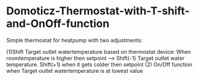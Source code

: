# Domoticz-Thermostat-with-T-shift-and-OnOff-function
Simple thermostat for heatpump with two adjustments: 

(1)Shift Target outlet watertemperature based on thermostat device: When roomtemperature is higher then setpoint --> Shift(-1) Target outlet water temperature. Shift(+1) when it gets colder then setpoint
(2) On/Off function when Target outlet watertemperature is at lowest value
